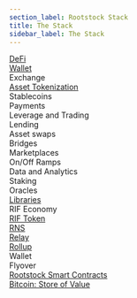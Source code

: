 ```yaml
---
section_label: Rootstock Stack
title: The Stack
sidebar_label: The Stack
---
```


<div class="container the-stack">
    <div class="row has-unique-col">
        <div class="col">
            <div class="row rotate defi"><a href="/defi/">DeFi</a></div>
            <div class="row rsk_blue dapps">
                <div class="col"><span><a href="/wallet/">Wallet</a></span></div>
                <div class="col"><span>Exchange</span></div>
                <div class="col"><span><a href="/tutorials/tokens/create-a-token">Asset Tokenization</a></span></div>
                <div class="col"><span>Stablecoins</span></div>
                <div class="col"><span>Payments</span></div>
                <div class="col"><span>Leverage and Trading</span></div>
                <div class="col"><span>Lending</span></div>
                <div class="col"><span>Asset swaps</span></div>
                <div class="col"><span>Bridges</span></div>
                <div class="col"><span>Marketplaces</span></div>
                <div class="col"><span>On/Off Ramps</span></div>
                <div class="col"><span>Data and Analytics</span></div>
                <div class="col"><span>Staking</span></div>
                <div class="col"><span>Oracles</span></div>
            </div>
        </div>
    <div class="row has-unique-col rif_blue_text">
        <div class="col"><span><a href="/libraries/">Libraries</a></span></div>
    </div>
    <div class="row has-unique-col">
        <div class="col">
            <div class="row rotate">RIF Economy</div>
            <div class="row rif_blue dapps">
                <div class="col"><span><a href="../rif/token">RIF Token</a></span></div>
                <div class="col"><span><a href="../rif/rns/">RNS</a></span></div>
                <div class="col"><span><a href="../rif/relay/">Relay</a></span></div>
                <div class="col"><span><a href="../rif/rollup/">Rollup</a></span></div>
                <div class="col"><span>Wallet</span></div>
                <div class="col"><span>Flyover</span></div>
        </div>
    </div>
        </div>
    </div>
    <div class="row has-unique-col rsk_green">
        <div class="col"><span><a href="/rsk/">Rootstock Smart Contracts</a></span></div>
    </div>
    <div class="row has-unique-col bitcoin">
        <div class="col"><span><a href="https://bitcoin.org/en/development">Bitcoin: Store of Value</a></span></div>
    </div>
</div>
